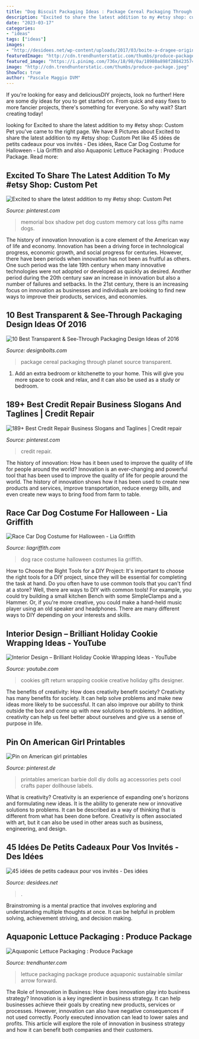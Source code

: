 ```yaml
---
title: "Dog Biscuit Packaging Ideas : Package Cereal Packaging Through Planet Source Transparent"
description: "Excited to share the latest addition to my #etsy shop: custom pet"
date: "2023-03-17"
categories:
- "ideas"
tags: ["ideas"]
images:
- "http://desidees.net/wp-content/uploads/2017/03/boite-a-dragee-original-diy-petit-cadeau-pas-cher-cookie.jpg"
featuredImage: "http://cdn.trendhunterstatic.com/thumbs/produce-package.jpeg"
featured_image: "https://i.pinimg.com/736x/18/98/0a/18980a898f288423574a1a78d5ad48a5.jpg"
image: "http://cdn.trendhunterstatic.com/thumbs/produce-package.jpeg"
ShowToc: true
author: "Pascale Maggio DVM"
---
```



If you're looking for easy and deliciousDIY projects, look no further! Here are some diy ideas for you to get started on. From quick and easy fixes to more fancier projects, there's something for everyone. So why wait? Start creating today!

	

		
looking for Excited to share the latest addition to my #etsy shop: Custom Pet you've came to the right page. We have 8 Pictures about Excited to share the latest addition to my #etsy shop: Custom Pet like 45 idées de petits cadeaux pour vos invités - Des idées, Race Car Dog Costume for Halloween - Lia Griffith and also Aquaponic Lettuce Packaging : Produce Package. Read more:
		
    
## Excited To Share The Latest Addition To My #etsy Shop: Custom Pet

<img loading=lazy src="https://i.pinimg.com/736x/70/7f/64/707f640fcce9a4ab1b93c921b8d6c0a4.jpg" onerror="this.onerror=null;this.src='https://tse1.mm.bing.net/th?id=OIP.Z5E8jlr3Vxwfiha9lSFSUgHaJ3&amp;pid=15.1';" alt="Excited to share the latest addition to my #etsy shop: Custom Pet">

_Source: pinterest.com_

>memorial box shadow pet dog custom memory cat loss gifts name dogs. 

	

The history of innovation
Innovation is a core element of the American way of life and economy. Innovation has been a driving force in technological progress, economic growth, and social progress for centuries. However, there have been periods when innovation has not been as fruitful as others. One such period was the late 19th century when many innovative technologies were not adopted or developed as quickly as desired. Another period during the 20th century saw an increase in innovation but also a number of failures and setbacks. In the 21st century, there is an increasing focus on innovation as businesses and individuals are looking to find new ways to improve their products, services, and economies.

    
## 10 Best Transparent &amp; See-Through Packaging Design Ideas Of 2016

<img loading=lazy src="http://www.designbolts.com/wp-content/uploads/2016/03/Cereal-Planet-Package-Design-2.jpg" onerror="this.onerror=null;this.src='https://tse2.mm.bing.net/th?id=OIP.cM5uGp2sDjm_VWTJlBRnhAHaHD&amp;pid=15.1';" alt="10 Best Transparent &amp; See-Through Packaging Design Ideas of 2016">

_Source: designbolts.com_

>package cereal packaging through planet source transparent. 

	

1. Add an extra bedroom or kitchenette to your home. This will give you more space to cook and relax, and it can also be used as a study or bedroom. 

    
## 189+ Best Credit Repair Business Slogans And Taglines | Credit Repair

<img loading=lazy src="https://i.pinimg.com/736x/5d/1a/bd/5d1abdde6e461bb925d1761f6f3bea25.jpg" onerror="this.onerror=null;this.src='https://tse4.mm.bing.net/th?id=OIP.2ioFVNJBv20pZZFjf1d7HAHaLG&amp;pid=15.1';" alt="189+ Best Credit Repair Business Slogans and Taglines | Credit repair">

_Source: pinterest.com_

>credit repair. 

	

The history of innovation: How has it been used to improve the quality of life for people around the world?
Innovation is an ever-changing and powerful tool that has been used to improve the quality of life for people around the world. The history of innovation shows how it has been used to create new products and services, improve transportation, reduce energy bills, and even create new ways to bring food from farm to table.

    
## Race Car Dog Costume For Halloween - Lia Griffith

<img loading=lazy src="https://lia-griffith-media.s3.us-west-2.amazonaws.com/wp-content/uploads/2015/09/Enzo_Halloween_Costume.jpg" onerror="this.onerror=null;this.src='https://tse3.mm.bing.net/th?id=OIP.qxEvblazLsriWzHxAOCqLwHaLH&amp;pid=15.1';" alt="Race Car Dog Costume for Halloween - Lia Griffith">

_Source: liagriffith.com_

>dog race costume halloween costumes lia griffith. 

	

How to Choose the Right Tools for a DIY Project: It's important to choose the right tools for a DIY project, since they will be essential for completing the task at hand.
Do you often have to use common tools that you can't find at a store? Well, there are ways to DIY with common tools! For example, you could try building a small kitchen Bench with some SimpleClamps and a Hammer. Or, if you're more creative, you could make a hand-held music player using an old speaker and headphones. There are many different ways to DIY depending on your interests and skills.

    
## Interior Design – Brilliant Holiday Cookie Wrapping Ideas - YouTube

<img loading=lazy src="https://i.ytimg.com/vi/5hWNIGSypFs/maxresdefault.jpg" onerror="this.onerror=null;this.src='https://tse2.mm.bing.net/th?id=OIP.pGTo35Svk07AMU1gorUVyAHaEK&amp;pid=15.1';" alt="Interior Design – Brilliant Holiday Cookie Wrapping Ideas - YouTube">

_Source: youtube.com_

>cookies gift return wrapping cookie creative holiday gifts designer. 

	

The benefits of creativity: How does creativity benefit society?
Creativity has many benefits for society. It can help solve problems and make new ideas more likely to be successful. It can also improve our ability to think outside the box and come up with new solutions to problems. In addition, creativity can help us feel better about ourselves and give us a sense of purpose in life.

    
## Pin On American Girl Printables

<img loading=lazy src="https://i.pinimg.com/736x/18/98/0a/18980a898f288423574a1a78d5ad48a5.jpg" onerror="this.onerror=null;this.src='https://tse2.mm.bing.net/th?id=OIP.VE65hDGF0O5rKMNV6UEMgwHaJ8&amp;pid=15.1';" alt="Pin on American girl printables">

_Source: pinterest.de_

>printables american barbie doll diy dolls ag accessories pets cool crafts paper dollhouse labels. 

	

What is creativity?
Creativity is an experience of expanding one's horizons and formulating new ideas. It is the ability to generate new or innovative solutions to problems. It can be described as a way of thinking that is different from what has been done before. Creativity is often associated with art, but it can also be used in other areas such as business, engineering, and design.

    
## 45 Idées De Petits Cadeaux Pour Vos Invités - Des Idées

<img loading=lazy src="http://desidees.net/wp-content/uploads/2017/03/boite-a-dragee-original-diy-petit-cadeau-pas-cher-cookie.jpg" onerror="this.onerror=null;this.src='https://tse3.mm.bing.net/th?id=OIP.FS63Cd4OK2vZFJKzp-50XwHaIX&amp;pid=15.1';" alt="45 idées de petits cadeaux pour vos invités - Des idées">

_Source: desidees.net_

>. 

	

Brainstroming is a mental practice that involves exploring and understanding multiple thoughts at once. It can be helpful in problem solving, achievement striving, and decision making.

    
## Aquaponic Lettuce Packaging : Produce Package

<img loading=lazy src="http://cdn.trendhunterstatic.com/thumbs/produce-package.jpeg" onerror="this.onerror=null;this.src='https://tse1.mm.bing.net/th?id=OIP.mYI2Dx_glOo17deseuqtlQHaKi&amp;pid=15.1';" alt="Aquaponic Lettuce Packaging : Produce Package">

_Source: trendhunter.com_

>lettuce packaging package produce aquaponic sustainable similar arrow forward. 

	

The Role of Innovation in Business: How does innovation play into business strategy?
Innovation is a key ingredient in business strategy. It can help businesses achieve their goals by creating new products, services or processes. However, innovation can also have negative consequences if not used correctly. Poorly executed innovation can lead to lower sales and profits. This article will explore the role of innovation in business strategy and how it can benefit both companies and their customers.

